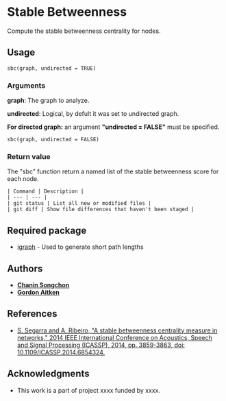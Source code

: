 # Stable Betweenness

Compute the stable betweenness centrality for nodes.

## Usage
```
sbc(graph, undirected = TRUE)
```
### Arguments

**graph**: The graph to analyze.

**undirected**:  Logical, by defult it was set to undirected graph.

**For directed graph:** an argument **"undirected = FALSE"** must be specified.
```
sbc(graph, undirected = FALSE)
```

### Return value

The "sbc" function return a named list of the stable betweenness score for each node.

```
| Command | Description |
| --- | --- |
| git status | List all new or modified files |
| git diff | Show file differences that haven't been staged |
```

## Required package

* [igraph](https://igraph.org/r/) - Used to generate short path lengths

## Authors

* [**Chanin Songchon**](https://github.com/chaninso)
* [**Gordon Aitken**](https://github.com/ga41)

## References

* [S. Segarra and A. Ribeiro, "A stable betweenness centrality measure in networks," 2014 IEEE International Conference on Acoustics, Speech and Signal Processing (ICASSP), 2014, pp. 3859-3863, doi: 10.1109/ICASSP.2014.6854324.](https://ieeexplore.ieee.org/document/6854324)

## Acknowledgments

* This work is a part of project xxxx funded by xxxx.